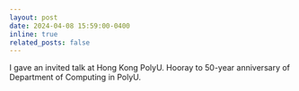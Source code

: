 ```yaml
---
layout: post
date: 2024-04-08 15:59:00-0400
inline: true
related_posts: false
---
```


I gave an invited talk at Hong Kong PolyU. Hooray to 50-year anniversary of Department of Computing in PolyU.